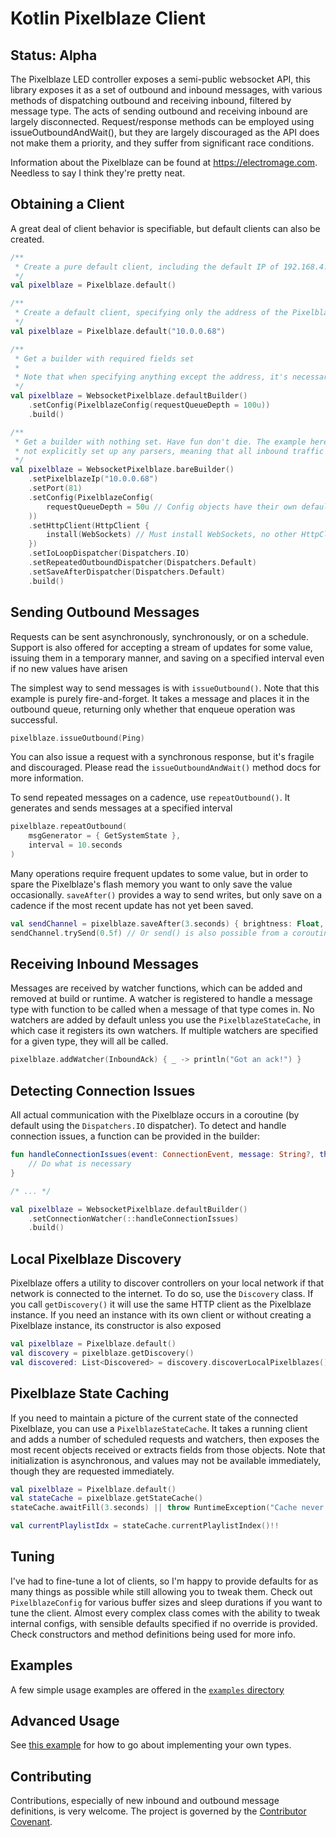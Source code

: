 Kotlin Pixelblaze Client
========================

Status: Alpha
----------------------

The Pixelblaze LED controller exposes a semi-public websocket API, this library exposes it as a set of outbound and
inbound messages, with various methods of dispatching outbound and receiving inbound, filtered by message type. The
acts of sending outbound and receiving inbound are largely disconnected. Request/response methods can be employed
using issueOutboundAndWait(), but they are largely discouraged as the API does not make them a priority, and they
suffer from significant race conditions.

Information about the Pixelblaze can be found at https://electromage.com. Needless to say I think they're pretty neat.


Obtaining a Client
------------------

A great deal of client behavior is specifiable, but default clients can also be created.

```kotlin
/**
 * Create a pure default client, including the default IP of 192.168.4.1
 */
val pixelblaze = Pixelblaze.default()

/**
 * Create a default client, specifying only the address of the Pixelblaze
 */
val pixelblaze = Pixelblaze.default("10.0.0.68")

/**
 * Get a builder with required fields set
 *
 * Note that when specifying anything except the address, it's necessary to use the implementation class's functions
 */
val pixelblaze = WebsocketPixelblaze.defaultBuilder()
    .setConfig(PixelblazeConfig(requestQueueDepth = 100u))
    .build()

/**
 * Get a builder with nothing set. Have fun don't die. The example here specifies all required fields, but does
 * not explicitly set up any parsers, meaning that all inbound traffic will be discarded until some are added.
 */
val pixelblaze = WebsocketPixelblaze.bareBuilder()
    .setPixelblazeIp("10.0.0.68")
    .setPort(81)
    .setConfig(PixelblazeConfig(
        requestQueueDepth = 50u // Config objects have their own defaults specified, with no way to avoid them 
    ))
    .setHttpClient(HttpClient {
        install(WebSockets) // Must install WebSockets, no other HttpClient needs
    })
    .setIoLoopDispatcher(Dispatchers.IO)
    .setRepeatedOutboundDispatcher(Dispatchers.Default)
    .setSaveAfterDispatcher(Dispatchers.Default)
    .build()
```

Sending Outbound Messages
-------------------------

Requests can be sent asynchronously, synchronously, or on a schedule. Support is also offered for accepting a stream of
updates for some value, issuing them in a temporary manner, and saving on a specified interval even if no new values
have arisen

The simplest way to send messages is with `issueOutbound()`. Note that this example is purely fire-and-forget.
It takes a message and places it in the outbound queue, returning only whether that enqueue operation was successful.

```kotlin
pixelblaze.issueOutbound(Ping)
```

You can also issue a request with a synchronous response, but it's fragile and discouraged. Please read the
`issueOutboundAndWait()` method docs for more information.

To send repeated messages on a cadence, use `repeatOutbound()`. It generates and sends messages at a specified interval

```kotlin
pixelblaze.repeatOutbound(
    msgGenerator = { GetSystemState },
    interval = 10.seconds
)
```

Many operations require frequent updates to some value, but in order to spare the Pixelblaze's flash memory you want
to only save the value occasionally. `saveAfter()` provides a way to send writes, but only save on a cadence if the
most recent update has not yet been saved.

```kotlin
val sendChannel = pixelblaze.saveAfter(3.seconds) { brightness: Float, save -> SetBrightness(brightness, save) }
sendChannel.trySend(0.5f) // Or send() is also possible from a coroutine context or using runBlocking {}
```

Receiving Inbound Messages
--------------------------

Messages are received by watcher functions, which can be added and removed at build or runtime. A watcher is registered
to handle a message type with function to be called when a message of that type comes in. No watchers are added
by default unless you use the `PixelblazeStateCache`, in which case it registers its own watchers. If multiple
watchers are specified for a given type, they will all be called.

```kotlin
pixelblaze.addWatcher(InboundAck) { _ -> println("Got an ack!") }
```

Detecting Connection Issues
---------------------------

All actual communication with the Pixelblaze occurs in a coroutine (by default using the `Dispatchers.IO` dispatcher).
To detect and handle connection issues, a function can be provided in the builder:

```kotlin
fun handleConnectionIssues(event: ConnectionEvent, message: String?, thrown: Throwable?) {
    // Do what is necessary
}

/* ... */

val pixelblaze = WebsocketPixelblaze.defaultBuilder()
    .setConnectionWatcher(::handleConnectionIssues)
    .build()

```

Local Pixelblaze Discovery
--------------------------

Pixelblaze offers a utility to discover controllers on your local network if that network is connected to the internet.
To do so, use the `Discovery` class. If you call `getDiscovery()` it will use the same HTTP client as the Pixelblaze
instance. If you need an instance with its own client or without creating a Pixelblaze instance, its constructor is
also exposed

```kotlin
val pixelblaze = Pixelblaze.default()
val discovery = pixelblaze.getDiscovery()
val discovered: List<Discovered> = discovery.discoverLocalPixelblazes()
```


Pixelblaze State Caching
------------------------

If you need to maintain a picture of the current state of the connected Pixelblaze, you can use a 
`PixelblazeStateCache`. It takes a running client and adds a number of scheduled requests and watchers, then exposes
the most recent objects received or extracts fields from those objects. Note that initialization is asynchronous, and
values may not be available immediately, though they are requested immediately.

```kotlin
val pixelblaze = Pixelblaze.default()
val stateCache = pixelblaze.getStateCache()
stateCache.awaitFill(3.seconds) || throw RuntimeException("Cache never populated!")

val currentPlaylistIdx = stateCache.currentPlaylistIndex()!!
```


Tuning
------

I've had to fine-tune a lot of clients, so I'm happy to provide defaults for as many things as possible while still
allowing you to tweak them. Check out `PixelblazeConfig` for various buffer sizes and sleep durations if you want to
tune the client. Almost every complex class comes with the ability to tweak internal configs, with sensible defaults
specified if no override is provided. Check constructors and method definitions being used for more info.


Examples
-------

A few simple usage examples are offered in the 
[`examples` directory](/src/main/kotlin/industries/hannah/pixelblaze/examples)


Advanced Usage
--------------

See [this example](/src/main/kotlin/industries/hannah/pixelblaze/examples/CustomMessages.kt) for how to go about
implementing your own types.


Contributing
------------

Contributions, especially of new inbound and outbound message definitions, is very welcome. The project is governed by
the [Contributor Covenant](ContributorCovenant.md).